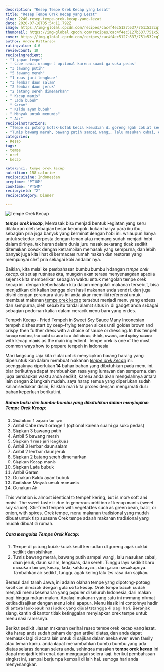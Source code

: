 ```yaml
---
description: "Resep Tempe Orek Kecap yang Lezat"
title: "Resep Tempe Orek Kecap yang Lezat"
slug: 2240-resep-tempe-orek-kecap-yang-lezat
date: 2020-07-18T05:54:11.792Z
image: https://img-global.cpcdn.com/recipes/cac4f4ec5127b537/751x532cq70/tempe-orek-kecap-foto-resep-utama.jpg
thumbnail: https://img-global.cpcdn.com/recipes/cac4f4ec5127b537/751x532cq70/tempe-orek-kecap-foto-resep-utama.jpg
cover: https://img-global.cpcdn.com/recipes/cac4f4ec5127b537/751x532cq70/tempe-orek-kecap-foto-resep-utama.jpg
author: Andre Patterson
ratingvalue: 4.6
reviewcount: 10
recipeingredient:
- "1 papan tempe"
- " Cabe rawit orange 1 optional karena suami ga suka pedas"
- "3 bawang putih"
- "5 bawang merah"
- "1 ruas jari lengkuas"
- "3 lembar daun salam"
- "2 lembar daun jeruk"
- "2 batang sereh dimemarkan"
- " Kecap manis"
- " Lada bubuk"
- " Garam"
- " Kaldu ayam bubuk"
- " Minyak untuk menumis"
- " Air"
recipeinstructions:
- "Tempe di potong kotak-kotak kecil kemudian di goreng agak coklat sedikit dan sisihkan."
- "Tumis bawang merah, bawang putih sampai wangi, lalu masukan cabai, daun jeruk, daun salam, lengkuas, dan sereh. Tunggu layu sedikit baru masukan tempe, kecap, lada, kaldu ayam, dan garam secukupnya. Tambahkan air sedikit, tunggu agak kering lalu tes rasa dan sajikan."
categories:
- Resep
tags:
- tempe
- orek
- kecap

katakunci: tempe orek kecap 
nutrition: 158 calories
recipecuisine: Indonesian
preptime: "PT10M"
cooktime: "PT54M"
recipeyield: "2"
recipecategory: Dinner

---
```



![Tempe Orek Kecap](https://img-global.cpcdn.com/recipes/cac4f4ec5127b537/751x532cq70/tempe-orek-kecap-foto-resep-utama.jpg)

<b><i>tempe orek kecap</i></b>, Memasak bisa menjadi bentuk kegiatan yang seru dilakukan oleh sebagian besar kelompok. bukan hanya para ibu ibu, sebagian pria juga banyak yang berminat dengan hobi ini. walaupun hanya untuk sekedar berpesta dengan teman atau memang sudah menjadi hobi dalam dirinya. tak heran dalam dunia juru masak sekarang tidak sedikit ditemukan cowok dengan ketrampilan memasak yang sempurna, dan lebih banyak juga kita lihat di bermacam rumah makan dan restoran yang mempunyai chef pria sebagai koki andalan nya.

Baiklah, kita mulai ke pembahasan bumbu bumbu hidangan <i>tempe orek kecap</i>. di setiap rutinitas kita, mungkin akan terasa menyenangkan apabila sejenak kita memberikan sebagian waktu untuk mengolah tempe orek kecap ini. dengan keberhasilan kita dalam mengolah makanan tersebut, bisa menjadikan diri kalian bangga oleh hasil makanan anda sendiri. dan juga disini dengan perantara situs ini anda akan memiliki referensi untuk membuat makanan <u>tempe orek kecap</u> tersebut menjadi menu yang endess dan sempurna, oleh sebab itu tandai alamat situs ini di gadget anda sebagai sebagian pedoman kalian dalam meracik menu baru yang endes.

Tempeh Kecap - Fried Tempeh in Sweet Soy Sauce Many Indonesian tempeh dishes start by deep-frying tempeh slices until golden brown and crispy, then further dress with a choice of sauce or dressing. In this tempeh kecap recipe, the said sauce is a delicious, thick, sweet, and spicy sauce with kecap manis as the main ingredient. Tempe orek is one of the most common ways how to prepare tempeh in Indonesia.


Mari langsung saja kita mulai untuk menyiapkan barang barang yang diperuntuk kan dalam membuat makanan <u><i>tempe orek kecap</i></u> ini. seenggaknya diperlukan <b>14</b> bahan bahan yang dibutuhkan pada menu ini. biar berikutnya dapat membuahkan rasa yang lumayan dan sempurna. dan juga persiapkan waktu anda sedikit, karena anda akan mengolahnya antara lain dengan <b>2</b> langkah mudah. saya harap semua yang diperlukan sudah kalian sediakan disini, Baiklah mari kita proses dengan mengamati dulu bahan keperluan berikut ini.

<!--inarticleads1-->

##### Bahan baku dan bumbu-bumbu yang dibutuhkan dalam menyiapkan Tempe Orek Kecap:

1. Sediakan 1 papan tempe
1. Ambil  Cabe rawit orange 1 (optional karena suami ga suka pedas)
1. Siapkan 3 bawang putih
1. Ambil 5 bawang merah
1. Siapkan 1 ruas jari lengkuas
1. Ambil 3 lembar daun salam
1. Ambil 2 lembar daun jeruk
1. Siapkan 2 batang sereh dimemarkan
1. Siapkan  Kecap manis
1. Siapkan  Lada bubuk
1. Ambil  Garam
1. Gunakan  Kaldu ayam bubuk
1. Sediakan  Minyak untuk menumis
1. Gunakan  Air


This variation is almost identical to tempeh kering, but is more soft and moist. The sweet taste is due to generous addition of kecap manis (sweet soy sauce). Stir-fried tempeh with vegetables such as green bean, basil, or onion, with spices. Orek tempe, menu makanan tradisional yang mudah dibuat untuk tiap suasana Orek tempe adalah makanan tradisional yang mudah dibuat di rumah. 

<!--inarticleads2-->

##### Cara mengolah Tempe Orek Kecap:

1. Tempe di potong kotak-kotak kecil kemudian di goreng agak coklat sedikit dan sisihkan.
1. Tumis bawang merah, bawang putih sampai wangi, lalu masukan cabai, daun jeruk, daun salam, lengkuas, dan sereh. Tunggu layu sedikit baru masukan tempe, kecap, lada, kaldu ayam, dan garam secukupnya. Tambahkan air sedikit, tunggu agak kering lalu tes rasa dan sajikan.


Berasal dari tanah Jawa, ini adalah olahan tempe yang dipotong-potong kecil dan dimasak dengan gula serta kecap. Orek tempe basah sudah menjadi menu keseharian yang populer di seluruh Indonesia, dari makan pagi hingga makan malam. Apalagi makanan yang satu ini memang nikmat ketika disajikan dengan menu lokal apapun. Menu klasik ini contohnya hadir di antara lauk-pauk nasi uduk yang dijual tetangga di pagi hari. Beranjak siang, kantin di kantor tidak ketinggalan menyiapkan orek tempe untuk menu nasi ramesnya. 

Berikut sedikit ulasan makanan perihal resep <u>tempe orek kecap</u> yang lezat. kita harap anda sudah paham dengan artikel diatas, dan anda dapat memasak lagi di acara lain untuk di sajikan dalam aneka even even family atau teman kamu. anda dapat menambahkan bumbu bumbu yang ada diatas selaras dengan selera anda, sehingga masakan <b>tempe orek kecap</b> ini dapat menjadi lebih enak dan menggugah selera lagi. berikut pembahasan singkat ini, sampai berjumpa kembali di lain hal. semoga hari anda menyenangkan.
